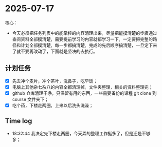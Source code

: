 # 2025-07-17

核心：

- 今天必须把任务列表中的能掌控的内容清理出来，尽量把能摸清楚的步骤通过查阅资料全部摸清楚，需要提前学习的内容就都学习一下，一定要把完整的路径和计划全部摸清楚，每一步都搞清楚，完成的先后顺序搞清楚，一旦定下来了就不要再改动了，下面就是坚决的去执行。

## 计划任务

- [x] 先去冲个麦片，冲个茶叶，洗鼻子，吃早饭；
- [x] 电脑上其他杂七杂八的内容全都清理掉，文件夹整理，相关的资料整理完；
- [x] github 仓库清理干净，只保留有用的东西，一些需要备份的课程 git clone 到 course 文件夹下；
- [x] 吃个药，下楼走两圈，上来以后洗头洗澡；

## Time log

- 18:32:44 我决定先下楼走两圈，今天弄的整理工作挺多了，但是还是不够多；
